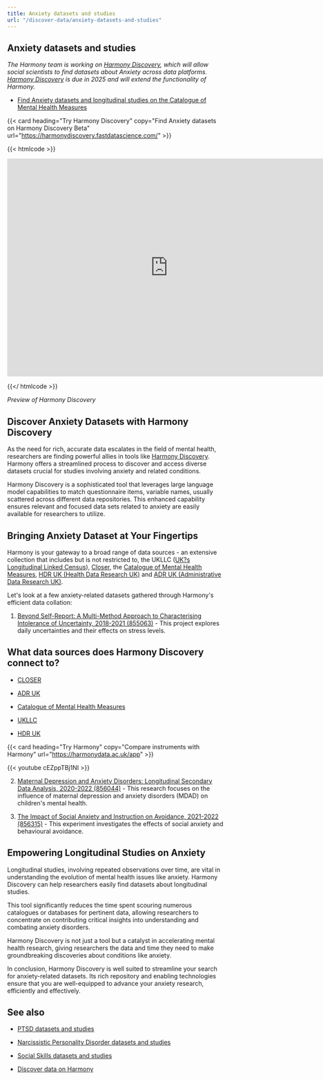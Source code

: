 ```yaml
---
title: Anxiety datasets and studies
url: "/discover-data/anxiety-datasets-and-studies"
---
```


## Anxiety datasets and studies

*The Harmony team is working on [Harmony Discovery](https://harmonydiscovery.fastdatascience.com/), which will allow social scientists to find datasets about Anxiety across data platforms. [Harmony Discovery](https://harmonydiscovery.fastdatascience.com/) is due in 2025 and will extend the functionality of Harmony.*

* [Find Anxiety datasets and longitudinal studies on the Catalogue of Mental Health Measures](https://www.cataloguementalhealth.ac.uk/?content=search&query=Topic:anxiety)


{{< card heading="Try Harmony Discovery" copy="Find Anxiety datasets on Harmony Discovery Beta" url="https://harmonydiscovery.fastdatascience.com/" >}}

{{< htmlcode >}}

<iframe src="https://www.veed.io/embed/b8eb93ee-5cca-4b09-8b5d-34b614cb0f58" width="744" height="504" frameborder="0" title="Thomas Wood's Video - Oct 23, 2024" webkitallowfullscreen mozallowfullscreen allowfullscreen></iframe>

{{</ htmlcode >}}

*Preview of Harmony Discovery*


## Discover Anxiety Datasets with Harmony Discovery

As the need for rich, accurate data escalates in the field of mental health, researchers are finding powerful allies in tools like [Harmony Discovery](https://harmonydata.ac.uk). Harmony offers a streamlined process to discover and access diverse datasets crucial for studies involving anxiety and related conditions. 

Harmony Discovery is a sophisticated tool that leverages large language model capabilities to match questionnaire items, variable names, usually scattered across different data repositories. This enhanced capability ensures relevant and focused data sets related to anxiety are easily available for researchers to utilize.

## Bringing Anxiety Dataset at Your Fingertips

Harmony is your gateway to a broad range of data sources - an extensive collection that includes but is not restricted to, the UKLLC ([UK?s Longitudinal Linked Census](https://explore.ukllc.ac.uk)), [Closer](https://www.closer.ac.uk/), the [Catalogue of Mental Health Measures](https://www.cataloguementalhealth.ac.uk/), [HDR UK (Health Data Research UK)](https://www.hdruk.ac.uk/) and [ADR UK (Administrative Data Research UK)](https://www.adruk.org/).

Let's look at a few anxiety-related datasets gathered through Harmony's efficient data collation:

1. [Beyond Self-Report: A Multi-Method Approach to Characterising Intolerance of Uncertainty, 2018-2021 (855063)](https://reshare.ukdataservice.ac.uk/855063) - This project explores daily uncertainties and their effects on stress levels.

## What data sources does Harmony Discovery connect to?

* [CLOSER](https://closer.ac.uk/)

* [ADR UK](https://www.adruk.org/data-access/data-catalogue/)

* [Catalogue of Mental Health Measures](https://www.cataloguementalhealth.ac.uk/)

* [UKLLC](https://explore.ukllc.ac.uk)

* [HDR UK](https://www.healthdatagateway.org/)

{{< card heading="Try Harmony" copy="Compare instruments with Harmony" url="https://harmonydata.ac.uk/app" >}}

{{< youtube cEZppTBj1NI >}}



2. [Maternal Depression and Anxiety Disorders: Longitudinal Secondary Data Analysis, 2020-2022 (856044)](https://reshare.ukdataservice.ac.uk/856044) - This research focuses on the influence of maternal depression and anxiety disorders (MDAD) on children's mental health.

3. [The Impact of Social Anxiety and Instruction on Avoidance, 2021-2022 (856315)](https://reshare.ukdataservice.ac.uk/856315) - This experiment investigates the effects of social anxiety and behavioural avoidance.

## Empowering Longitudinal Studies on Anxiety 

Longitudinal studies, involving repeated observations over time, are vital in understanding the evolution of mental health issues like anxiety. Harmony Discovery can help researchers easily find datasets about longitudinal studies.

This tool significantly reduces the time spent scouring numerous catalogues or databases for pertinent data, allowing researchers to concentrate on contributing critical insights into understanding and combating anxiety disorders.

Harmony Discovery is not just a tool but a catalyst in accelerating mental health research, giving researchers the data and time they need to make groundbreaking discoveries about conditions like anxiety.

In conclusion, Harmony Discovery is well suited to streamline your search for anxiety-related datasets. Its rich repository and enabling technologies ensure that you are well-equipped to advance your anxiety research, efficiently and effectively.

## See also

* [PTSD datasets and studies](/discover-data/ptsd-datasets-and-studies)

* [Narcissistic Personality Disorder datasets and studies](/discover-data/narcissistic-personality-disorder-datasets-and-studies)

* [Social Skills datasets and studies](/discover-data/social-skills-datasets-and-studies)

* [Discover data on Harmony](/discover-data/)